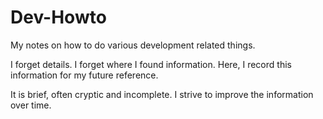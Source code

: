 # Dev-Howto

My notes on how to do various development related things. 

I forget details.  I forget where I found information.  Here, I record this information for my future reference.

It is brief, often cryptic and incomplete.  I strive to improve the information over time.

